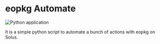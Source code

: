 # eopkg Automate

![Python application](https://github.com/JeffLabonte/eopkg_automate/workflows/Python%20application/badge.svg)

It is a simple python script to automate a bunch of actions with eopkg on Solus.
